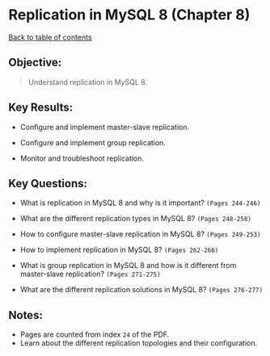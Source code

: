 # Replication in MySQL 8 (Chapter 8)

[Back to table of contents](../readme.md)

## **Objective:**

> Understand replication in MySQL 8.

## **Key Results:**

- Configure and implement master-slave replication.

- Configure and implement group replication.

- Monitor and troubleshoot replication.

## **Key Questions:**

- What is replication in MySQL 8 and why is it important? `(Pages 244-246)`

- What are the different replication types in MySQL 8? `(Pages 248-258)`

- How to configure master-slave replication in MySQL 8? `(Pages 249-253)`

- How to implement replication in MySQL 8? `(Pages 262-266)`

- What is group replication in MySQL 8 and how is it different from master-slave replication? `(Pages 271-275)`

- What are the different replication solutions in MySQL 8? `(Pages 276-277)`

## **Notes:**

- Pages are counted from index `24` of the PDF.
- Learn about the different replication topologies and their configuration.
